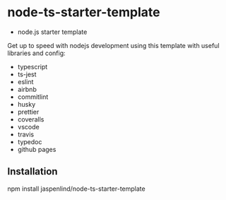 # node-ts-starter-template

- node.js starter template

Get up to speed with nodejs development using this template with useful libraries and config:

- typescript
- ts-jest
- eslint
- airbnb
- commitlint
- husky
- prettier
- coveralls
- vscode
- travis
- typedoc
- github pages

## Installation

npm install jaspenlind/node-ts-starter-template
